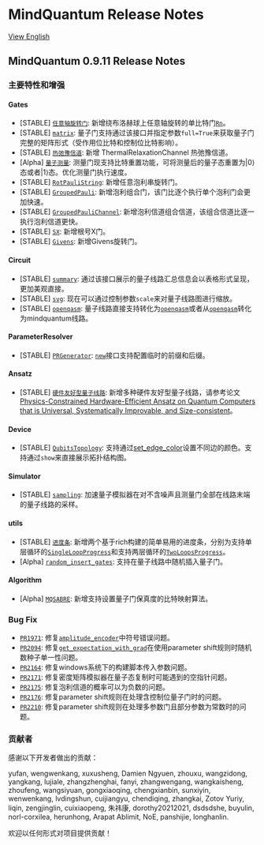 # MindQuantum Release Notes

[View English](./RELEASE.md)

## MindQuantum 0.9.11 Release Notes

### 主要特性和增强

#### Gates

- [STABLE] [`任意轴旋转门`](https://www.mindspore.cn/mindquantum/docs/zh-CN/master/core/gates/mindquantum.core.gates.Rn.html#mindquantum.core.gates.Rn): 新增绕布洛赫球上任意轴旋转的单比特门[`Rn`](https://www.mindspore.cn/mindquantum/docs/zh-CN/master/core/gates/mindquantum.core.gates.Rn.html#mindquantum.core.gates.Rn)。
- [STABLE] [`matrix`](https://www.mindspore.cn/mindquantum/docs/zh-CN/master/core/gates/mindquantum.core.gates.Rxx.html#mindquantum.core.gates.Rxx.matrix): 量子门支持通过该接口并指定参数`full=True`来获取量子门完整的矩阵形式（受作用位比特和控制位比特影响）。
- [STABLE] [`热弛豫信道`](https://www.mindspore.cn/mindquantum/docs/zh-CN/master/core/gates/mindquantum.core.gates.ThermalRelaxationChannel.html#mindquantum.core.gates.ThermalRelaxationChannel): 新增 ThermalRelaxationChannel 热弛豫信道。
- [Alpha] [`量子测量`](https://www.mindspore.cn/mindquantum/docs/zh-CN/master/core/gates/mindquantum.core.gates.Measure.html#mindquantum.core.gates.Measure): 测量门现支持比特重置功能，可将测量后的量子态重置为|0⟩态或者|1⟩态。优化测量门执行速度。
- [STABLE] [`RotPauliString`](https://www.mindspore.cn/mindquantum/docs/zh-CN/master/core/gates/mindquantum.core.gates.RotPauliString.html#mindquantum.core.gates.RotPauliString): 新增任意泡利串旋转门。
- [STABLE] [`GroupedPauli`](https://www.mindspore.cn/mindquantum/docs/zh-CN/master/core/gates/mindquantum.core.gates.GroupedPauli.html#mindquantum.core.gates.GroupedPauli): 新增泡利组合门，该门比逐个执行单个泡利门会更加快速。
- [STABLE] [`GroupedPauliChannel`](https://www.mindspore.cn/mindquantum/docs/zh-CN/master/core/gates/mindquantum.core.gates.GroupedPauliChannel.html#mindquantum.core.gates.GroupedPauliChannel): 新增泡利信道组合信道，该组合信道比逐一执行泡利信道更快。
- [STABLE] [`SX`](https://www.mindspore.cn/mindquantum/docs/zh-CN/master/core/gates/mindquantum.core.gates.SXGate.html): 新增根号X门。
- [STABLE] [`Givens`](https://www.mindspore.cn/mindquantum/docs/zh-CN/master/core/gates/mindquantum.core.gates.Givens.html): 新增Givens旋转门。

#### Circuit

- [STABLE] [`summary`](https://www.mindspore.cn/mindquantum/docs/zh-CN/master/core/circuit/mindquantum.core.circuit.Circuit.html#mindquantum.core.circuit.Circuit.summary): 通过该接口展示的量子线路汇总信息会以表格形式呈现，更加美观直接。
- [STABLE] [`svg`](https://www.mindspore.cn/mindquantum/docs/zh-CN/master/core/circuit/mindquantum.core.circuit.Circuit.html#mindquantum.core.circuit.Circuit.svg): 现在可以通过控制参数`scale`来对量子线路图进行缩放。
- [STABLE] [`openqasm`](https://www.mindspore.cn/mindquantum/docs/zh-CN/master/core/circuit/mindquantum.core.circuit.Circuit.html#mindquantum.core.circuit.Circuit): 量子线路直接支持转化为[`openqasm`](https://www.mindspore.cn/mindquantum/docs/zh-CN/master/core/circuit/mindquantum.core.circuit.Circuit.html#mindquantum.core.circuit.Circuit.to_openqasm)或者从[`openqasm`](https://www.mindspore.cn/mindquantum/docs/zh-CN/master/core/circuit/mindquantum.core.circuit.Circuit.html#mindquantum.core.circuit.Circuit.from_openqasm)转化为mindquantum线路。

#### ParameterResolver

- [STABLE] [`PRGenerator`](https://www.mindspore.cn/mindquantum/docs/zh-CN/master/core/parameterresolver/mindquantum.core.parameterresolver.PRGenerator.html#mindquantum.core.parameterresolver.PRGenerator): [`new`](https://www.mindspore.cn/mindquantum/docs/zh-CN/master/core/parameterresolver/mindquantum.core.parameterresolver.PRGenerator.html#mindquantum.core.parameterresolver.PRGenerator.new)接口支持配置临时的前缀和后缀。

#### Ansatz

- [STABLE] [`硬件友好型量子线路`](https://www.mindspore.cn/mindquantum/docs/zh-CN/master/algorithm/mindquantum.algorithm.nisq.html#ansatz): 新增多种硬件友好型量子线路，请参考论文[Physics-Constrained Hardware-Efficient Ansatz on Quantum Computers that is Universal, Systematically Improvable, and Size-consistent](https://arxiv.org/abs/2307.03563)。

#### Device

- [STABLE] [`QubitsTopology`](https://www.mindspore.cn/mindquantum/docs/zh-CN/master/device/mindquantum.device.QubitsTopology.html#mindquantum.device.QubitsTopology): 支持通过[set_edge_color](https://www.mindspore.cn/mindquantum/docs/zh-CN/master/device/mindquantum.device.QubitsTopology.html#mindquantum.device.QubitsTopology.set_edge_color)设置不同边的颜色。支持通过`show`来直接展示拓扑结构图。

#### Simulator

- [STABLE] [`sampling`](https://www.mindspore.cn/mindquantum/docs/zh-CN/master/simulator/mindquantum.simulator.Simulator.html#mindquantum.simulator.Simulator.sampling): 加速量子模拟器在对不含噪声且测量门全部在线路末端的量子线路的采样。

#### utils

- [STABLE] [`进度条`](https://www.mindspore.cn/mindquantum/docs/zh-CN/master/mindquantum.utils.html#progress-bar): 新增两个基于rich构建的简单易用的进度条，分别为支持单层循环的[`SingleLoopProgress`](https://www.mindspore.cn/mindquantum/docs/zh-CN/master/utils/mindquantum.utils.SingleLoopProgress.html#mindquantum.utils.SingleLoopProgress)和支持两层循环的[`TwoLoopsProgress`](https://www.mindspore.cn/mindquantum/docs/zh-CN/master/utils/mindquantum.utils.TwoLoopsProgress.html#mindquantum.utils.TwoLoopsProgress)。
- [Alpha] [`random_insert_gates`](https://www.mindspore.cn/mindquantum/docs/zh-CN/master/utils/mindquantum.utils.random_insert_gates.html): 支持在量子线路中随机插入量子门。

#### Algorithm

- [Alpha] [`MQSABRE`](https://www.mindspore.cn/mindquantum/docs/zh-CN/master/algorithm/mapping/mindquantum.algorithm.mapping.MQSABRE.html#mindquantum.algorithm.mapping.MQSABRE): 新增支持设置量子门保真度的比特映射算法。

### Bug Fix

- [`PR1971`](https://gitee.com/mindspore/mindquantum/pulls/1971): 修复[`amplitude_encoder`](https://www.mindspore.cn/mindquantum/docs/zh-CN/master/algorithm/library/mindquantum.algorithm.library.amplitude_encoder.html#mindquantum.algorithm.library.amplitude_encoder)中符号错误问题。
- [`PR2094`](https://gitee.com/mindspore/mindquantum/pulls/2094): 修复[`get_expectation_with_grad`](https://www.mindspore.cn/mindquantum/docs/zh-CN/master/simulator/mindquantum.simulator.Simulator.html#mindquantum.simulator.Simulator.get_expectation_with_grad)在使用parameter shift规则时随机数种子单一性问题。
- [`PR2164`](https://gitee.com/mindspore/mindquantum/pulls/2164): 修复windows系统下的构建脚本传入参数问题。
- [`PR2171`](https://gitee.com/mindspore/mindquantum/pulls/2171): 修复密度矩阵模拟器在量子态复制时可能遇到的空指针问题。
- [`PR2175`](https://gitee.com/mindspore/mindquantum/pulls/2175): 修复泡利信道的概率可以为负数的问题。
- [`PR2176`](https://gitee.com/mindspore/mindquantum/pulls/2176): 修复parameter shift规则在处理含控制位量子门时的问题。
- [`PR2210`](https://gitee.com/mindspore/mindquantum/pulls/2210): 修复parameter shift规则在处理多参数门且部分参数为常数时的问题。

### 贡献者

感谢以下开发者做出的贡献：

yufan, wengwenkang, xuxusheng, Damien Ngyuen, zhouxu, wangzidong, yangkang, lujiale, zhangzhenghai, fanyi, zhangwengang, wangkaisheng, zhoufeng, wangsiyuan, gongxiaoqing, chengxianbin, sunxiyin, wenwenkang, lvdingshun, cuijiangyu, chendiqing, zhangkai, Zotov Yuriy, liqin, zengjinglin, cuixiaopeng, 朱祎康, dorothy20212021, dsdsdshe, buyulin, norl-corxilea, herunhong, Arapat Ablimit, NoE, panshijie, longhanlin.

欢迎以任何形式对项目提供贡献！
